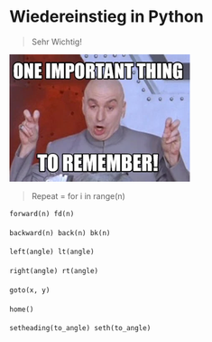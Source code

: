 # Wiedereinstieg in Python

>Sehr Wichtig!

![image](images/meme.png)
>Repeat = for i in range(n)

```py
forward(n) fd(n)​

backward(n) back(n) bk(n)​

left(angle) lt(angle)​

right(angle) rt(angle)​

goto(x, y)​

home()​

setheading(to_angle) seth(to_angle)​
```

